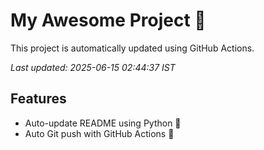 # My Awesome Project 🚀

This project is automatically updated using GitHub Actions.

_Last updated: 2025-06-15 02:44:37 IST_

## Features
- Auto-update README using Python 🐍
- Auto Git push with GitHub Actions 🤖
